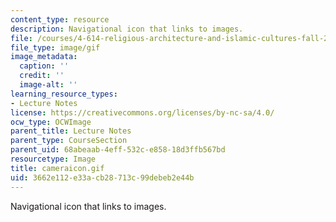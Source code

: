 ```yaml
---
content_type: resource
description: Navigational icon that links to images.
file: /courses/4-614-religious-architecture-and-islamic-cultures-fall-2002/3662e112e33acb28713c99debeb2e44b_cameraicon.gif
file_type: image/gif
image_metadata:
  caption: ''
  credit: ''
  image-alt: ''
learning_resource_types:
- Lecture Notes
license: https://creativecommons.org/licenses/by-nc-sa/4.0/
ocw_type: OCWImage
parent_title: Lecture Notes
parent_type: CourseSection
parent_uid: 68abeaab-4eff-532c-e858-18d3ffb567bd
resourcetype: Image
title: cameraicon.gif
uid: 3662e112-e33a-cb28-713c-99debeb2e44b
---
```

Navigational icon that links to images.